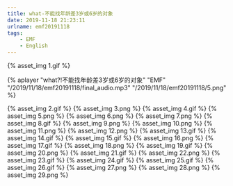 ```yaml
---
title: what-不能找年龄差3岁或6岁的对象
date: 2019-11-18 21:23:11
urlname: emf20191118
tags:
    - EMF
    - English
---
```


 {% asset_img 1.gif %} &nbsp;
 <!-- more -->
 
  {% aplayer "what?!不能找年龄差3岁或6岁的对象" "EMF" "/2019/11/18/emf20191118/final_audio.mp3"  "/2019/11/18/emf20191118/5.png" %}
  
  {% asset_img 2.gif %}
  {% asset_img 3.png %}
  {% asset_img 4.gif %}
  {% asset_img 5.png %}
  {% asset_img 6.png %}
  {% asset_img 7.png %}
  {% asset_img 8.gif %}
  {% asset_img 9.png %}
  {% asset_img 10.png %}
  {% asset_img 11.png %}
  {% asset_img 12.png %}
  {% asset_img 13.gif %}
  {% asset_img 14.gif %}
  {% asset_img 15.gif %}
  {% asset_img 16.png %}
  {% asset_img 17.gif %}
  {% asset_img 18.png %}
  {% asset_img 19.gif %}
  {% asset_img 20.png %}
  {% asset_img 21.gif %}
  {% asset_img 22.png %}
  {% asset_img 23.gif %}
  {% asset_img 24.gif %}
  {% asset_img 25.gif %}
  {% asset_img 26.gif %}
  {% asset_img 27.png %}
  {% asset_img 28.png %}
  {% asset_img 29.png %}